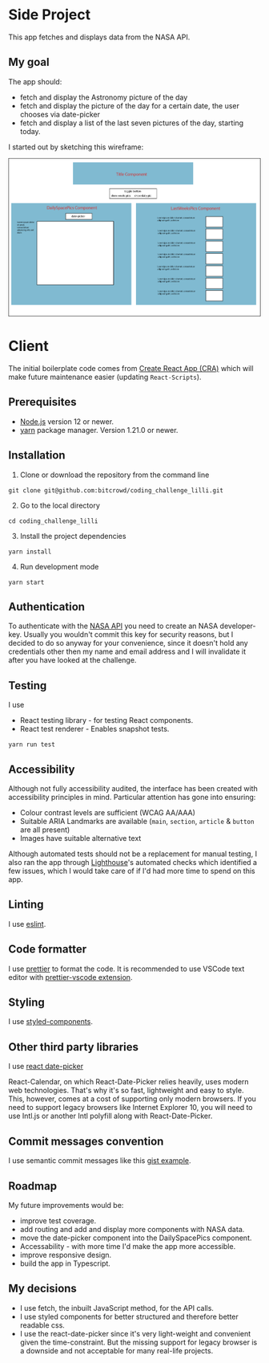 # Side Project

This app fetches and displays data from the NASA API.

## My goal

The app should:

- fetch and display the Astronomy picture of the day
- fetch and display the picture of the day for a certain date, the user chooses via date-picker
- fetch and display a list of the last seven pictures of the day, starting today.

I started out by sketching this wireframe:

![Alt text](public/images/wireframe-sketch.png)
# Client
The initial boilerplate code comes from [Create React App (CRA)](https://github.com/facebook/create-react-app) which will make future maintenance easier (updating `React-Scripts`).

## Prerequisites

- [Node.js](https://nodejs.org) version 12 or newer.
- [yarn](https://yarnpkg.com/) package manager. Version 1.21.0 or newer.

## Installation

1. Clone or download the repository from the command line

```
git clone git@github.com:bitcrowd/coding_challenge_lilli.git

```
2. Go to the local directory

```
cd coding_challenge_lilli
```
3. Install the project dependencies

```
yarn install
```
4. Run development mode

```
yarn start
```
## Authentication

To authenticate with the [NASA API](https://api.nasa.gov/) you need to create an NASA developer-key. Usually you wouldn't commit this key for security reasons, but I decided to do so anyway for your convenience, since it doesn't hold any credentials other then my name and email address and I will invalidate it after you have looked at the challenge.
## Testing

I use
- React testing library - for testing React components.
- React test renderer - Enables snapshot tests.
```
yarn run test
```
## Accessibility 

Although not fully accessibility audited, the interface has been created with accessibility principles in mind. Particular attention has gone into ensuring:

* Colour contrast levels are sufficient (WCAG AA/AAA)
* Suitable ARIA Landmarks are available (`main`, `section`, `article` & `button` are all present)
* Images have suitable alternative text


Although automated tests should not be a replacement for manual testing, I also ran the app through [Lighthouse](https://web.dev/lighthouse-accessibility/)'s automated checks which identified a few issues, which I would take care of if I'd had more time to spend on this app.
## Linting

I use [eslint](https://eslint.org/).
## Code formatter

I use [prettier](https://prettier.io/) to format the code. It is recommended to use VSCode text editor with [prettier-vscode extension](https://marketplace.visualstudio.com/items?itemName=esbenp.prettier-vscode).
## Styling

I use [styled-components](https://styled-components.com/).

## Other third party libraries

I use [react date-picker](https://github.com/wojtekmaj/react-date-picker)

React-Calendar, on which React-Date-Picker relies heavily, uses modern web technologies. That's why it's so fast, lightweight and easy to style. This, however, comes at a cost of supporting only modern browsers.
If you need to support legacy browsers like Internet Explorer 10, you will need to use Intl.js or another Intl polyfill along with React-Date-Picker.

## Commit messages convention

I use semantic commit messages like this [gist example](https://gist.github.com/joshbuchea/6f47e86d2510bce28f8e7f42ae84c716).

## Roadmap

My future improvements would be:

- improve test coverage.
- add routing and add and display more components with NASA data.
- move the date-picker component into the DailySpacePics component.
- Accessability - with more time I'd make the app more accessible.
- improve responsive design.
- build the app in Typescript.

## My decisions

- I use fetch, the inbuilt JavaScript method, for the API calls.
- I use styled components for better structured and therefore better readable css.
- I use the react-date-picker since it's very light-weight and convenient given the time-constraint. But the missing support for legacy browser is a downside and not acceptable for many real-life projects.

